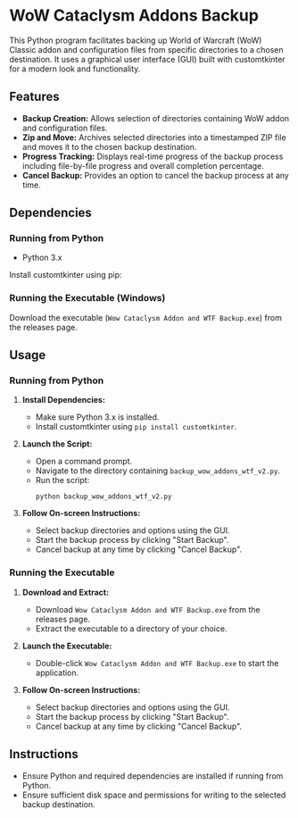 # WoW Cataclysm Addons Backup

This Python program facilitates backing up World of Warcraft (WoW) Classic addon and configuration files from specific directories to a chosen destination. It uses a graphical user interface (GUI) built with customtkinter for a modern look and functionality.

## Features

- **Backup Creation:** Allows selection of directories containing WoW addon and configuration files.
- **Zip and Move:** Archives selected directories into a timestamped ZIP file and moves it to the chosen backup destination.
- **Progress Tracking:** Displays real-time progress of the backup process including file-by-file progress and overall completion percentage.
- **Cancel Backup:** Provides an option to cancel the backup process at any time.

## Dependencies

### Running from Python

- Python 3.x

Install customtkinter using pip:

### Running the Executable (Windows)

Download the executable (`Wow Cataclysm Addon and WTF Backup.exe`) from the releases page.

## Usage

### Running from Python

1. **Install Dependencies:**
   - Make sure Python 3.x is installed.
   - Install customtkinter using `pip install customtkinter`.

2. **Launch the Script:**
   - Open a command prompt.
   - Navigate to the directory containing `backup_wow_addons_wtf_v2.py`.
   - Run the script:
     ```
     python backup_wow_addons_wtf_v2.py
     ```

3. **Follow On-screen Instructions:**
   - Select backup directories and options using the GUI.
   - Start the backup process by clicking "Start Backup".
   - Cancel backup at any time by clicking "Cancel Backup".

### Running the Executable

1. **Download and Extract:**
   - Download `Wow Cataclysm Addon and WTF Backup.exe` from the releases page.
   - Extract the executable to a directory of your choice.

2. **Launch the Executable:**
   - Double-click `Wow Cataclysm Addon and WTF Backup.exe` to start the application.

3. **Follow On-screen Instructions:**
   - Select backup directories and options using the GUI.
   - Start the backup process by clicking "Start Backup".
   - Cancel backup at any time by clicking "Cancel Backup".

## Instructions

- Ensure Python and required dependencies are installed if running from Python.
- Ensure sufficient disk space and permissions for writing to the selected backup destination.

